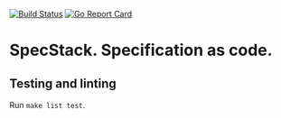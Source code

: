 [![Build Status](http://ci.endian.io/api/badges/endiangroup/specstack/status.svg?branch=develop)](http://ci.endian.io/endiangroup/specstack)
[![Go Report Card](https://goreportcard.com/badge/github.com/endiangroup/specstack)](https://goreportcard.com/report/github.com/endiangroup/specstack)

# SpecStack. Specification as code. 

## Testing and linting

Run `make list test`.
